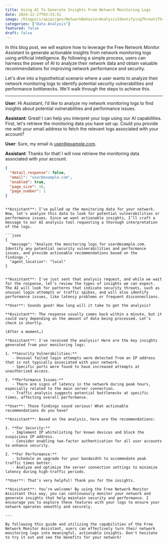 ```yaml
---
title: Using AI To Generate Insights From Network Monitoring Logs
date: 2024-12-27T03:53:51
image: /blogpics/apipicgen/NetworkBehaviorAnalysisIdentifyingThreatsThroughPatterns-4KZY01IUYS.jpg
categories: ["Data Analysis"]
featured: false
draft: false
---
```

In this blog post, we will explore how to leverage the Free Network Monitor Assistant to generate actionable insights from network monitoring logs using artificial intelligence. By following a simple process, users can harness the power of AI to analyze their network data and obtain valuable recommendations for improving network performance and security.

Let's dive into a hypothetical scenario where a user wants to analyze their network monitoring logs to identify potential security vulnerabilities and performance bottlenecks. We'll walk through the steps to achieve this.

---

**User**: Hi Assistant, I’d like to analyze my network monitoring logs to find insights about potential vulnerabilities and performance issues.

**Assistant**: Great! I can help you interpret your logs using our AI capabilities. First, let's retrieve the monitoring data you have set up. Could you provide me with your email address to fetch the relevant logs associated with your account?

**User**: Sure, my email is user@example.com.

**Assistant**: Thanks for that! I will now retrieve the monitoring data associated with your account.

```json
{
  "detail_response": false,
  "email": "user@example.com",
  "enabled": true,
  "page_size": 10,
  "page_number": 1
}
```
```

**Assistant**: I’ve pulled up the monitoring data for your network. Now, let's analyze this data to look for potential vulnerabilities or performance issues. Since we want actionable insights, I’ll craft a message to our AI analysis tool requesting a thorough interpretation of the logs.

```json
{
  "message": "Analyze the monitoring logs for user@example.com. Identify any potential security vulnerabilities and performance issues, and provide actionable recommendations based on the findings.",
  "agent_location": "local"
}
```
```

**Assistant**: I've just sent that analysis request, and while we wait for the response, let’s review the types of insights we can expect. The AI will look for patterns that indicate security threats, such as unusual login attempts or traffic spikes, and will also identify performance issues, like latency problems or frequent disconnections.

**User**: Sounds good! How long will it take to get the analysis?

**Assistant**: The response usually comes back within a minute, but it could vary depending on the amount of data being processed. Let’s check in shortly.

(After a moment…)

**Assistant**: I've received the analysis! Here are the key insights generated from your monitoring logs:

1. **Security Vulnerabilities:**
   - Unusual failed login attempts were detected from an IP address that is not typically associated with your network.
   - Specific ports were found to have increased attempts at unauthorized access.

2. **Performance Issues:**
   - There are signs of latency in the network during peak hours, especially related to the main server connection.
   - Traffic analysis suggests potential bottlenecks at specific times, affecting overall performance.

**User**: Those findings sound serious! What actionable recommendations do you have?

**Assistant**: Based on the analysis, here are the recommendations:

1. **For Security:**
   - Implement IP whitelisting for known devices and block the suspicious IP address.
   - Consider enabling two-factor authentication for all user accounts to enhance security.

2. **For Performance:**
   - Schedule an upgrade for your bandwidth to accommodate peak traffic times better.
   - Analyze and optimize the server connection settings to minimize latency during high-traffic periods.

**User**: That’s very helpful! Thank you for the insights.

**Assistant**: You’re welcome! By using the Free Network Monitor Assistant this way, you can continuously monitor your network and generate insights that help maintain security and performance. I encourage you to explore these features with your logs to ensure your network operates smoothly and securely.

---

By following this guide and utilizing the capabilities of the Free Network Monitor Assistant, users can effectively turn their network monitoring logs into meaningful, actionable insights. Don't hesitate to try it out and see the benefits for your network!